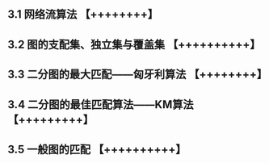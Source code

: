 ## 3.1 网络流算法 【++++++++】

## 3.2 图的支配集、独立集与覆盖集 【++++++++++】

## 3.3 二分图的最大匹配——匈牙利算法 【++++++++】

## 3.4 二分图的最佳匹配算法——KM算法 【+++++++++】

## 3.5 一般图的匹配 【++++++++++】